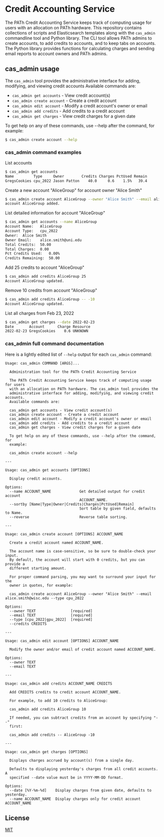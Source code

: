 # Credit Accounting Service

The PATh Credit Accounting Service
keeps track of computing usage
for users with an allocation
on PATh hardware.
This repository contains collections of scripts and Elasticsearch templates
along with the `cas_admin` commandline tool and Python library.
The CLI tool allows PATh admins to create accounts,
to add credits to accounts,
and to keep tabs on accounts.
The Python library provides functions
for calculating charges
and sending email reports to
account owners and PATh admins.

## cas_admin usage

The `cas_admin` tool provides the
administrative interface for adding, modifying, and viewing credit accounts
Available commands are:

* `cas_admin get accounts` - View credit account(s)
* `cas_admin create account` - Create a credit account
* `cas_admin edit account` - Modify a credit account's owner or email
* `cas_admin add credits` - Add credits to a credit account
* `cas_admin get charges` - View credit charges for a given date

To get help on any of these commands, use --help after the command, for example:
```bash
$ cas_admin create account --help
```

### cas_admin command examples

List accounts
```bash
$ cas_admin get accounts
Name         Type     Owner        Credits Charges PctUsed Remain
GregsCookies cpu_2022 Jason Patton    40.0     0.6    1.5%   39.4
```

Create a new account "AliceGroup" for account owner "Alice Smith"
```bash
$ cas_admin create account AliceGroup --owner "Alice Smith" --email alice.smith@uni.edu --type cpu_2022 --credits 50
account AliceGroup added.
```

List detailed information for account "AliceGroup"
```bash
$ cas_admin get accounts --name AliceGroup
Account Name:	AliceGroup
Account Type:	cpu_2022
Owner:	Alice Smith
Owner Email:	alice.smith@uni.edu
Total Credits:	50.00
Total Charges:	0.00
Pct Credits Used:	0.00%
Credits Remaining:	50.00
```

Add 25 credits to account "AliceGroup"
```bash
$ cas_admin add credits AliceGroup 25
Account AliceGroup updated.
```

Remove 10 credits from account "AliceGroup"
```bash
$ cas_admin add credits AliceGroup -- -10
Account AliceGroup updated.
```

List all charges from Feb 23, 2022
```bash
$ cas_admin get charges --date 2022-02-23
Date       Account      Charge Resource
2022-02-23 GregsCookies    0.6 UNKNOWN
```

### cas_admin full command documentation

Here is a lightly edited list of `--help` output for each `cas_admin` command:

```
Usage: cas_admin COMMAND [ARGS]...

  Administration tool for the PATh Credit Accounting Service

  The PATh Credit Accounting Service keeps track of computing usage for users
  with an allocation on PATh hardware. The cas_admin tool provides the
  administrative interface for adding, modifying, and viewing credit accounts.
  Available commands are:

  cas_admin get accounts - View credit account(s)
  cas_admin create account - Create a credit account
  cas_admin edit account - Modify a credit account's owner or email
  cas_admin add credits - Add credits to a credit account
  cas_admin get charges - View credit charges for a given date

  To get help on any of these commands, use --help after the command, for
  example:

  cas_admin create account --help

---

Usage: cas_admin get accounts [OPTIONS]

  Display credit accounts.

Options:
  --name ACCOUNT_NAME             Get detailed output for credit account
                                  ACCOUNT_NAME.
  --sortby [Name|Type|Owner|Credits|Charges|PctUsed|Remain]
                                  Sort table by given field, defaults to Name.
  --reverse                       Reverse table sorting.

---

Usage: cas_admin create account [OPTIONS] ACCOUNT_NAME

  Create a credit account named ACCOUNT_NAME.

  The account name is case-sensitive, so be sure to double-check your input.
  By default, the account will start with 0 credits, but you can provide a
  different starting amount.

  For proper command parsing, you may want to surround your input for the
  owner in quotes, for example:

  cas_admin create account AliceGroup --owner "Alice Smith" --email alice.smith@wisc.edu --type cpu_2022

Options:
  --owner TEXT                [required]
  --email TEXT                [required]
  --type [cpu_2022|gpu_2022]  [required]
  --credits CREDITS

---

Usage: cas_admin edit account [OPTIONS] ACCOUNT_NAME

  Modify the owner and/or email of credit account named ACCOUNT_NAME.

Options:
  --owner TEXT
  --email TEXT

---

Usage: cas_admin add credits ACCOUNT_NAME CREDITS

  Add CREDITS credits to credit account ACCOUNT_NAME.

  For example, to add 10 credits to AliceGroup:

  cas_admin add credits AliceGroup 10

  If needed, you can subtract credits from an account by specifying "--"
  first:

  cas_admin add credits -- AliceGroup -10

---

Usage: cas_admin get charges [OPTIONS]

  Displays charges accrued by account(s) from a single day.

  Defaults to displaying yesterday's charges from all credit accounts. A
  specified --date value must be in YYYY-MM-DD format.

Options:
  --date [%Y-%m-%d]    Display charges from given date, defaults to yesterday.
  --name ACCOUNT_NAME  Display charges only for credit account ACCOUNT_NAME
```

## License
[MIT](https://choosealicense.com/licenses/mit/)